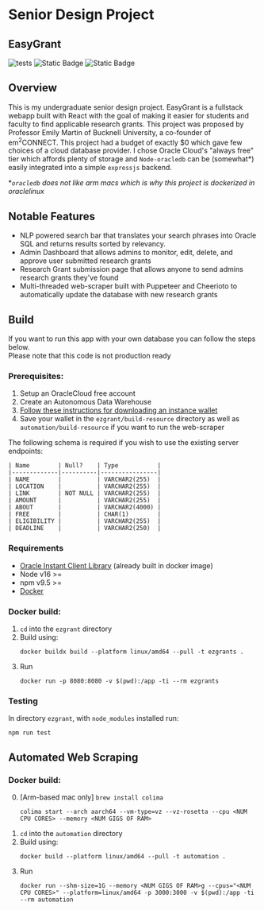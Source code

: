 # Senior Design Project
## EasyGrant

![tests](https://github.com/ColeHausman/EasyGrant/actions/workflows/test_ezgrant.yml/badge.svg?branch=main)
![Static Badge](https://img.shields.io/badge/v16%3E%3D-Node?logoColor=%237CFC00&label=Node)
![Static Badge](https://img.shields.io/badge/7--slim-Node?logoColor=%237CFC00&label=oraclelinux&labelColor=%235D3FD3)

## Overview
This is my undergraduate senior design project. EasyGrant is a fullstack webapp built with React with the goal of making it easier for students and faculty to find applicable research grants. This project was proposed by Professor Emily Martin of Bucknell University, a co-founder of em<sup>2</sup>CONNECT. This project had a budget of exactly $0 which gave few choices of a cloud database provider. I chose Oracle Cloud's "always free" tier which affords plenty of storage and `Node-oracledb` can be (somewhat*) easily integrated into a simple `expressjs` backend. 

**`oracledb` does not like arm macs which is why this project is dockerized in oraclelinux*

## Notable Features
- NLP powered search bar that translates your search phrases into Oracle SQL and returns results sorted by relevancy.
- Admin Dashboard that allows admins to monitor, edit, delete, and approve user submitted research grants
- Research Grant submission page that allows anyone to send admins research grants they've found
- Multi-threaded web-scraper built with Puppeteer and Cheerioto to automatically update the database with new research grants

## Build
If you want to run this app with your own database you can follow the steps below. \
Please note that this code is not production ready
### Prerequisites:
1) Setup an OracleCloud free account
2) Create an Autonomous Data Warehouse
3) [Follow these instructions for downloading an instance wallet](https://docs.oracle.com/en/cloud/paas/autonomous-database/serverless/adbsb/connect-download-wallet.html#GUID-B06202D2-0597-41AA-9481-3B174F75D4B1)
4) Save your wallet in the `ezgrant/build-resource` directory as well as `automation/build-resource` if you want to run the web-scraper

The following schema is required if you wish to use the existing server endpoints:
```
| Name        | Null?    | Type           |
|-------------|----------|----------------|
| NAME        |          | VARCHAR2(255)  |
| LOCATION    |          | VARCHAR2(255)  |
| LINK        | NOT NULL | VARCHAR2(255)  |
| AMOUNT      |          | VARCHAR2(255)  |
| ABOUT       |          | VARCHAR2(4000) |
| FREE        |          | CHAR(1)        |
| ELIGIBILITY |          | VARCHAR2(255)  |
| DEADLINE    |          | VARCHAR2(250)  |
```

### Requirements
- [Oracle Instant Client Library](https://www.oracle.com/cis/database/technologies/instant-client/downloads.html) (already built in docker image)
- Node v16 >=
- npm v9.5 >=
- [Docker](https://www.docker.com/products/docker-desktop/)

 ### Docker build:
1) `cd` into the `ezgrant` directory
2) Build using:
   ```
   docker buildx build --platform linux/amd64 --pull -t ezgrants .
   ```
3) Run
   ```
   docker run -p 8080:8080 -v $(pwd):/app -ti --rm ezgrants
    ```

### Testing
In directory `ezgrant`, with `node_modules` installed run:
```
npm run test
```

## Automated Web Scraping

### Docker build:
0) [Arm-based mac only] `brew install colima`
   ```
   colima start --arch aarch64 --vm-type=vz --vz-rosetta --cpu <NUM CPU CORES> --memory <NUM GIGS OF RAM>
   ```
1) `cd` into the `automation` directory
2) Build using:
   ```
   docker build --platform linux/amd64 --pull -t automation .   
   ```
3) Run
   ```
   docker run --shm-size=1G --memory <NUM GIGS OF RAM>g --cpus="<NUM CPU CORES>" --platform=linux/amd64 -p 3000:3000 -v $(pwd):/app -ti --rm automation
    ```

